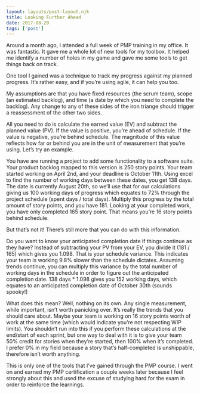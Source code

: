 ```yaml
---
layout: layouts/post-layout.njk 
title: Looking Further Ahead
date: 2017-08-20
tags: ['post']
---
```

Around a month ago, I attended a full week of PMP training in my office. It was fantastic. It gave me a whole lot of new tools for my toolbox.  It helped me identify a number of holes in my game and gave me some tools to get things back on track.

One tool I gained was a technique to track my progress against my planned progress.  It’s rather easy, and if you’re using agile, it can help you too.

My assumptions are that you have fixed resources (the scrum team), scope (an estimated backlog), and time (a date by which you need to complete the backlog).  Any change to any of these sides of the iron triange should trigger a reassessment of the other two sides.

All you need to do is calculate the earned value (EV) and subtract the planned value (PV).  <!-- Excerpt Start -->If the value is positive, you’re ahead of schedule.  If the value is negative, you’re behind schedule.<!-- Excerpt End -->  The magnitude of this value reflects how far or behind you are in the unit of measurement that you’re using.  Let’s try an example.

You have are running a project to add some functionality to a software suite.  Your product backlog mapped to this version is 250 story points.  Your team started working on April 2nd, and your deadline is October 11th.  Using excel to find the number of working days between these dates, you get 138 days.  The date is currently August 20th, so we’ll use that for our calculations giving us 100 working days of progress which equates to 72% through the project schedule (spent days / total days).  Multiply this progress by the total amount of story points, and you have 181.  Looking at your completed work, you have only completed 165 story point.  That means you’re 16 story points behind schedule.

But that’s not it!  There’s still more that you can do with this information.

Do you want to know your anticipated completion date if things continue as they have?  Instead of subtracting your PV from your EV, you divide it (181 / 165) which gives you 1.098.  That is your schedule variance.  This indicates your team is working 9.8% slower than the schedule dictates.  Assuming trends continue, you can multiply this variance by the total number of working days in the schedule in order to figure out the anticipated completion date.  138 days * 1.098 gives you 152 working days, which equates to an anticipated completion date of October 30th (sounds spooky!)

What does this mean?  Well, nothing on its own.  Any single measurement, while important, isn’t worth panicking over.  It’s really the trends that you should care about.  Maybe your team is working on 16 story points worth of work at the same time (which would indicate you’re not respecting WIP limits).  You shouldn’t run into this if you perform these calculations at the end/start of each sprint, but one way to deal with it is to give your team 50% credit for stories when they’re started, then 100% when it’s completed.  I prefer 0% in my field because a story that’s half-completed is unshippable, therefore isn’t worth anything.

This is only one of the tools that I’ve gained through the PMP course.  I went on and earned my PMP certification a couple weeks later because I feel strongly about this and used the excuse of studying hard for the exam in order to reinforce the learnings.